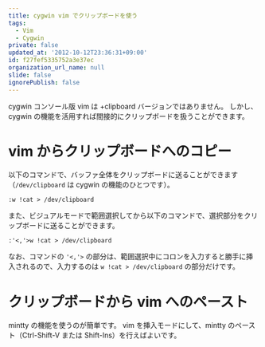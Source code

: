 ```yaml
---
title: cygwin vim でクリップボードを使う
tags:
  - Vim
  - Cygwin
private: false
updated_at: '2012-10-12T23:36:31+09:00'
id: f27fef5335752a3e37ec
organization_url_name: null
slide: false
ignorePublish: false
---
```


cygwin コンソール版 vim は +clipboard バージョンではありません。
しかし、cygwin の機能を活用すれば間接的にクリップボードを扱うことができます。

# vim からクリップボードへのコピー

以下のコマンドで、バッファ全体をクリップボードに送ることができます（`/dev/clipboard` は cygwin の機能のひとつです）。

```vim
:w !cat > /dev/clipboard
```

また、ビジュアルモードで範囲選択してから以下のコマンドで、選択部分をクリップボードに送ることができます。

```vim
:'<,'>w !cat > /dev/clipboard
```

なお、コマンドの `'<,'>` の部分は、範囲選択中にコロンを入力すると勝手に挿入されるので、入力するのは `w !cat > /dev/clipboard` の部分だけです。

# クリップボードから vim へのペースト

mintty の機能を使うのが簡単です。
vim を挿入モードにして、mintty のペースト（Ctrl-Shift-V または Shift-Ins）を行えばよいです。
